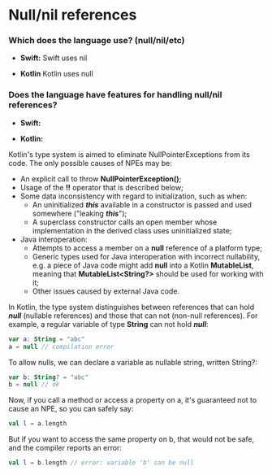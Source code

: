 # **Null/nil references**


### **Which does the language use? (null/nil/etc)**

* **Swift:** Swift uses nil

* **Kotlin** Kotlin uses null


### **Does the language have features for handling null/nil references?**

* **Swift:**





* **Kotlin:**

Kotlin's type system is aimed to eliminate NullPointerExceptions from its code. The only possible causes of NPEs may be:

* An explicit call to throw **NullPointerException()**;
* Usage of the **!!** operator that is described below;
* Some data inconsistency with regard to initialization, such as when:
  * An uninitialized _**this**_ available in a constructor is passed and used somewhere ("leaking _**this**_");
  * A superclass constructor calls an open member whose implementation in the derived class uses uninitialized state;
* Java interoperation:
  * Attempts to access a member on a **null** reference of a platform type;
  * Generic types used for Java interoperation with incorrect nullability, e.g. a piece of Java code might add **null** into a Kotlin **MutableList<String>**, meaning that **MutableList<String?>** should be used for working with it;
  * Other issues caused by external Java code.


In Kotlin, the type system distinguishes between references that can hold _**null**_ (nullable references) and those that can not (non-null references). For example, a regular variable of type **String** can not hold _**null**_:

```kotlin
var a: String = "abc"
a = null // compilation error
```

To allow nulls, we can declare a variable as nullable string, written String?:
```kotlin
var b: String? = "abc"
b = null // ok
```
Now, if you call a method or access a property on a, it's guaranteed not to cause an NPE, so you can safely say:

```kotlin
val l = a.length
```
But if you want to access the same property on b, that would not be safe, and the compiler reports an error:
```kotlin
val l = b.length // error: variable 'b' can be null
```
